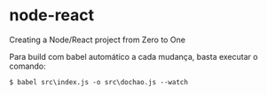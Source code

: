 # node-react
Creating a Node/React project from Zero to One

Para build com babel automático a cada mudança, basta executar o comando:

```
$ babel src\index.js -o src\dochao.js --watch
```
